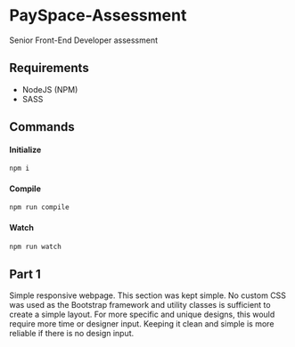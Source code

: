 # PaySpace-Assessment
Senior Front-End Developer assessment

## Requirements
- NodeJS (NPM)
- SASS

## Commands

#### Initialize
```sh
npm i
```
#### Compile
```sh
npm run compile
```
#### Watch
```sh
npm run watch
```

## Part 1
Simple responsive webpage.
This section was kept simple. No custom CSS was used as the Bootstrap framework and utility classes is sufficient to create a simple layout. For more specific and unique designs, this would require more time or designer input. Keeping it clean and simple is more reliable if there is no design input.
